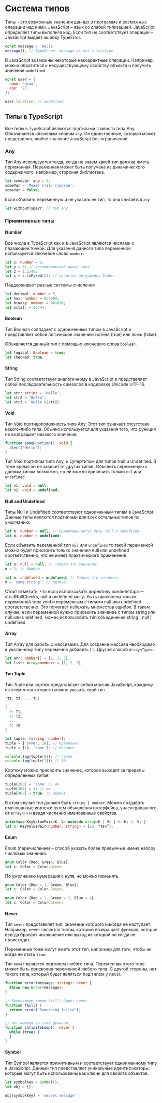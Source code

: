 # Система типов

Типы – это возможные значения данных в программе и возможные операции над ними.
JavaScript – язык со слабой типизацией. JavaScript определяет типы выполняя код.
Если тип не соответствует операции – JavaScript выдает ошибку TypeError.

``` JavaScript
const message = 'Hello'
message(); // TypeError: message is not a function
```

В JavaScript возможны некоторые некорректные операции. Например, можно
обратиться к несуществующему свойству объекта и получить значение
```undefined```

``` JavaScript
const user = {
  name: 'Dima',
  age: '27,
};

user.location; // undefined
```

## Типы в TypeScript

Все типы в TypeScript являются подтипами главного типа Any. Обозначается
ключевым словом ```any```. Он единственные, который может представлять любое
значение JavaScript без ограничений.

### Any

Тип Any используется тогда, когда не знаем какой тип должна иметь переменная.
Переменная может быть получена из динамического содержимого, например, стороння
библиотека.

``` TypeScript
let someVar: any = 5;
someVar = 'Может стать строкой';
someVar = false;
```

Если объявить переменную и не указать ее тип, то она считается ```any```

```TypeScript
let withoutTypeVr; // тип any
```

### Примитивные типы

#### Number

Все числа в TypeScript как и в JavaScript являются числами с плавающей точкой.
Для указания данного типа переменной используется ключевое слово ```number```.

``` TypeScript
let x: number = 5;
let y = 0; // автоматический вывод типа
let z = 1.2345;
let s = z.toFixed(2); // свойство интерфейса Number
```

Поддерживает разные системы счисления

``` TypeScript
let decimal: number = 5;
let hex: number = 0xf00d;
let binary: number = 0b1010;
let octal: = 0o744;
```

#### Boolean

Тип Boolean совпадает с одноименным типом в JavaScript и представляет собой
логическое значение: истина (true) или ложь (false).

Объявляется данный тип с помощью ключевого слова ```boolean```.

```TypeScript
let logical: boolean = true;
let checked: true;
```

#### String

Тип String соответствует аналогичному в JavaScript и представляет собой
последовательность символов в кодировке Unicode UTF-16.

```TypeScript
let str: string = 'Hello';
let str2 = "Hello";
let str3 = `Hello ${str2}`
```

#### Void

Тип Void противоположность типа Any. Этот тип означает отсутствие какого-либо
типа. Обычно используется для указания того, что функция не возвращает никакого
значения.

```TypeScript
function someFunction(): void {
  alert('Hello');
}
```

Тип Void подтипом типа Any, и супертипом для типов Null и Undefined. В тоже
время он не зависит от других типов. Объявить переменную с данным типом
возможно, но ей можно присвоить только ```nul``` или ```undefined```.

```TypeScript
let v1: void = null;
let v2: void = undefined;
```

#### Null and Undefined

Типы Null и Undefined соответствуют одноименным типам в JavaScript. Данные типы
являются подтипами для всех остальных типов по умолчанию.

```TypeScript
let n: number = null; // Примитивы могут быть null и undefined
let m: number = undefined;
```

Если объявить переменной тип ```nul``` или ```undefined``` то такой переменной
можно будет присвоить только значения null или undefined соответственно, что не
имеет практического применения.

```TypeScript
let n: null = null; // Только это значение;
n = 1; // Ошибка

let m: undefined = undefined; // Только это значение;
m = 'some string'; // ошибка.
```

Стоит отметить, что если использовать директиву компилятора --strictNullChecks,
null и undefined могут быть присвоены только переменной типа void и переменным с
типами null или undefined соответственно. Это помогает избежать множества
ошибок. В таком случае, если переменной нужно присвоить значение с типом string
или null или undefined, можно использовать тип объединение string | null |
undefined.

#### Array

Тип Array для работы с массивами. Для создание массива необходимо к указанному
типу переменно  добавить ```[]```. Другой способ ```Array<Type>```.

```TypeScript
let arr: number[] = [1, 2, 3];
let list: Array<number> = [1, 2, 3];
```

#### Тип Tuple

Тип Tuple или кортеж представляет собой массив JavaScript, каждому из элементов
которого можно указать свой тип.

```TypeScript
[T1, T2, ... Tn]

{
  0: T1,
  1: T2,
  ...
  n: Tn
}
```

```TypeScript
let tuple: [string, number];
tuple = ['some', 10]; // Правильно
tuple = [10, 'some']; // Неверно

console.log(tuple[0]); // 'some'
console.log(tuple[1]); // 10
```

Кортежу можно присвоить значение, которое выходит за пределы определенных типов

```TypeScript
tuple[200] = 'some' // ok
tuple[300] = 1; // ok
tuple[400] = true; // ошибка
```

В этом случае тип должен быть ```string | number```.
Можно создавать именованные кортежи путем объявления интерфейса, унаследованного
от ```Array<T>``` и введя численно именованные свойства.

```TypeScript
interface KeyValuePair<K, V> extends Array<K | V> { 0: K; 1: V; } 
let x: KeyValuePair<number, string> = [10, “ten”];
```

#### Enum

Enum (перечисление) – способ указать более привычные имена набору числовых
значений.

```TypeScript
enum Color {Red, Green, Blue};
let c: Color = Color.Green
```

По умолчанию нумерация с нуля, но можно поменять

```TypeScript
enum Color {Red = 1, Green, Blue};
let c: Color = Color.Green;
```

```TypeScript
enum Color {Red = 1, Green = 2, Blue = 4}; 
let c: Color = Color.Green;
```

#### Never

Тип ```never``` представляет тип, значение которого никогда не наступает.
Например, never является типом, который возвращает функция, которая всегда
бросает исключение или выход из которой ни когда не происходит.

Переменные тоже могут иметь этот тип, например для того, чтобы ни когда не стать
```true```.

Тип ```never``` является подтипом любого типа. Переменная этого типа может быть
присвоена переменной любого типа. С другой стороны, нет такого типа, который
будет являться под типом у never.

```TypeScript
function error(message: string): never {
  throw new Error(message);
}
```

```TypeScript
// Выведенным типом fail() будет never
function fail() {
  return error("Something failed");
}
```

```TypeScript
// нет выхода из этой функции
function infiniteLoop(): never {
  while (true) {
  }
}
```

#### Symbol

Тип Symbol является примитивным и соответствует одноименному типу в JavaScript.
Данный тип представляет уникальные идентификаторы, которые могут быть
использованы как ключи для свойств объектов.

```TypeScript
let symbolKey = Symbol();
let obj = {};

obj[symbolKey] = 'secret message'
```
